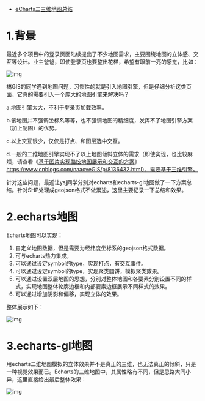 - [eCharts二三维地图总结](https://www.cnblogs.com/naaoveGIS/p/11358755.html)

# 1.背景

最近多个项目中的登录页面陆续提出了不少地图需求，主要围绕地图的立体感、交互等设计。业主爸爸，即使登录页也要整出花样，希望有眼前一亮的感觉，比如：

 ![img](https://img2018.cnblogs.com/blog/656746/201908/656746-20190815162337391-1074504311.png)

搞GIS的同学遇到地图问题，习惯性的就是引入地图引擎，但是仔细分析这类页面，它真的需要引入一个庞大的地图引擎来解决吗？

a.地图引擎太大，不利于登录页加载效率。

b.该地图并不强调坐标系等等，也不强调地图的精细度，发挥不了地图引擎方案（加上配图）的优势。

c.以上交互很少，仅仅是打点、和图层选中交互。

d.一般的二维地图引擎实现不了以上地图倾斜立体的需求（即使实现，也比较麻烦，请查看《[基于图片实现酷炫地图展示和交互的方案](https://www.cnblogs.com/naaoveGIS/p/8136432.html)》https://www.cnblogs.com/naaoveGIS/p/8136432.html），需要基于三维引擎。

针对这些问题，最近让ysj同学分别对echarts和echarts-gl地图做了一下方案总结。针对SHP处理成geojson格式不做累述，这里主要记录一下总结和效果。

# 2.echarts地图

Echarts地图可以实现：

1. 自定义地图数据，但是需要为经纬度坐标系的geojson格式数据。
2. 可与echarts热力集成。
3. 可以通过设定symbol的type，实现打点，有交互事件。
4. 可以通过设定symbol的type，实现聚类圆饼，模拟聚类效果。
5. 可以通过设置双层地图的思想，分别对整体地图和各要素分别设置不同的样式，实现地图整体轮廓边框和内部要素边框展示不同样式的效果。
6. 可以通过增加阴影和偏移，实现立体的效果。

整体展示如下：

 ![img](https://img2018.cnblogs.com/blog/656746/201908/656746-20190815162403591-902921728.png)

# 3.echarts-gl地图

用echarts二维地图模拟的立体效果并不是真正的三维，也无法真正的倾斜，只是一种视觉效果而已。Echarts的三维地图中，其属性略有不同，但是思路大同小异，这里直接给出最后整体效果：

 ![img](https://img2018.cnblogs.com/blog/656746/201908/656746-20190815162417867-1259208764.png)

 